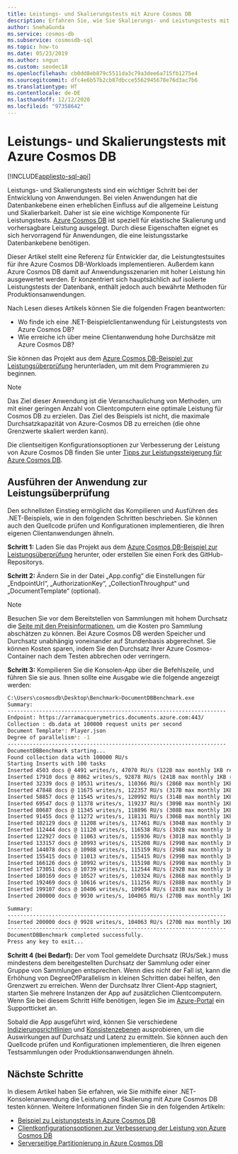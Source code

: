 ```yaml
---
title: Leistungs- und Skalierungstests mit Azure Cosmos DB
description: Erfahren Sie, wie Sie Skalierungs- und Leistungstests mit Azure Cosmos DB durchführen. Sie können dann die Funktionalität von Azure Cosmos DB für Anwendungsszenarien mit hoher Leistung auswerten.
author: SnehaGunda
ms.service: cosmos-db
ms.subservice: cosmosdb-sql
ms.topic: how-to
ms.date: 05/23/2019
ms.author: sngun
ms.custom: seodec18
ms.openlocfilehash: cb0dd8eb879c5511da3c79a3dee6a715fb1275e4
ms.sourcegitcommit: dfc4e6b57b2cb87dbcce5562945678e76d3ac7b6
ms.translationtype: HT
ms.contentlocale: de-DE
ms.lasthandoff: 12/12/2020
ms.locfileid: "97358642"
---
```

# <a name="performance-and-scale-testing-with-azure-cosmos-db"></a>Leistungs- und Skalierungstests mit Azure Cosmos DB
[!INCLUDE[appliesto-sql-api](includes/appliesto-sql-api.md)]

Leistungs- und Skalierungstests sind ein wichtiger Schritt bei der Entwicklung von Anwendungen. Bei vielen Anwendungen hat die Datenbankebene einen erheblichen Einfluss auf die allgemeine Leistung und Skalierbarkeit. Daher ist sie eine wichtige Komponente für Leistungstests. [Azure Cosmos DB](https://azure.microsoft.com/services/cosmos-db/) ist speziell für elastische Skalierung und vorhersagbare Leistung ausgelegt. Durch diese Eigenschaften eignet es sich hervorragend für Anwendungen, die eine leistungsstarke Datenbankebene benötigen. 

Dieser Artikel stellt eine Referenz für Entwickler dar, die Leistungtestsuites für ihre Azure Cosmos DB-Workloads implementieren. Außerdem kann Azure Cosmos DB damit auf Anwendungsszenarien mit hoher Leistung hin ausgewertet werden. Er konzentriert sich hauptsächlich auf isolierte Leistungstests der Datenbank, enthält jedoch auch bewährte Methoden für Produktionsanwendungen.

Nach Lesen dieses Artikels können Sie die folgenden Fragen beantworten: 

* Wo finde ich eine .NET-Beispielclientanwendung für Leistungstests von Azure Cosmos DB? 
* Wie erreiche ich über meine Clientanwendung hohe Durchsätze mit Azure Cosmos DB?

Sie können das Projekt aus dem [Azure Cosmos DB-Beispiel zur Leistungsüberprüfung](https://github.com/Azure/azure-cosmos-dotnet-v2/tree/master/samples/documentdb-benchmark) herunterladen, um mit dem Programmieren zu beginnen. 

> [!NOTE]
> Das Ziel dieser Anwendung ist die Veranschaulichung von Methoden, um mit einer geringen Anzahl von Clientcomputern eine optimale Leistung für Cosmos DB zu erzielen. Das Ziel des Beispiels ist nicht, die maximale Durchsatzkapazität von Azure-Cosmos DB zu erreichen (die ohne Grenzwerte skaliert werden kann).

Die clientseitigen Konfigurationsoptionen zur Verbesserung der Leistung von Azure Cosmos DB finden Sie unter [Tipps zur Leistungssteigerung für Azure Cosmos DB](performance-tips.md).

## <a name="run-the-performance-testing-application"></a>Ausführen der Anwendung zur Leistungsüberprüfung
Den schnellsten Einstieg ermöglicht das Kompilieren und Ausführen des .NET-Beispiels, wie in den folgenden Schritten beschrieben. Sie können auch den Quellcode prüfen und Konfigurationen implementieren, die Ihren eigenen Clientanwendungen ähneln.

**Schritt 1:** Laden Sie das Projekt aus dem [Azure Cosmos DB-Beispiel zur Leistungsüberprüfung](https://github.com/Azure/azure-cosmos-dotnet-v2/tree/master/samples/documentdb-benchmark) herunter, oder erstellen Sie einen Fork des GitHub-Repositorys.

**Schritt 2:** Ändern Sie in der Datei „App.config“ die Einstellungen für „EndpointUrl“, „AuthorizationKey“, „CollectionThroughput“ und „DocumentTemplate“ (optional).

> [!NOTE]
> Besuchen Sie vor dem Bereitstellen von Sammlungen mit hohem Durchsatz die [Seite mit den Preisinformationen](https://azure.microsoft.com/pricing/details/cosmos-db/), um die Kosten pro Sammlung abschätzen zu können. Bei Azure Cosmos DB werden Speicher und Durchsatz unabhängig voneinander auf Stundenbasis abgerechnet. Sie können Kosten sparen, indem Sie den Durchsatz Ihrer Azure Cosmos-Container nach dem Testen abbrechen oder verringern.
> 
> 

**Schritt 3:** Kompilieren Sie die Konsolen-App über die Befehlszeile, und führen Sie sie aus. Ihnen sollte eine Ausgabe wie die folgende angezeigt werden:

```bash
C:\Users\cosmosdb\Desktop\Benchmark>DocumentDBBenchmark.exe
Summary:
---------------------------------------------------------------------
Endpoint: https://arramacquerymetrics.documents.azure.com:443/
Collection : db.data at 100000 request units per second
Document Template*: Player.json
Degree of parallelism*: -1
---------------------------------------------------------------------
DocumentDBBenchmark starting...
Found collection data with 100000 RU/s
Starting Inserts with 100 tasks
Inserted 4503 docs @ 4491 writes/s, 47070 RU/s (122B max monthly 1KB reads)
Inserted 17910 docs @ 8862 writes/s, 92878 RU/s (241B max monthly 1KB reads)
Inserted 32339 docs @ 10531 writes/s, 110366 RU/s (286B max monthly 1KB reads)
Inserted 47848 docs @ 11675 writes/s, 122357 RU/s (317B max monthly 1KB reads)
Inserted 58857 docs @ 11545 writes/s, 120992 RU/s (314B max monthly 1KB reads)
Inserted 69547 docs @ 11378 writes/s, 119237 RU/s (309B max monthly 1KB reads)
Inserted 80687 docs @ 11345 writes/s, 118896 RU/s (308B max monthly 1KB reads)
Inserted 91455 docs @ 11272 writes/s, 118131 RU/s (306B max monthly 1KB reads)
Inserted 102129 docs @ 11208 writes/s, 117461 RU/s (304B max monthly 1KB reads)
Inserted 112444 docs @ 11120 writes/s, 116538 RU/s (302B max monthly 1KB reads)
Inserted 122927 docs @ 11063 writes/s, 115936 RU/s (301B max monthly 1KB reads)
Inserted 133157 docs @ 10993 writes/s, 115208 RU/s (299B max monthly 1KB reads)
Inserted 144078 docs @ 10988 writes/s, 115159 RU/s (298B max monthly 1KB reads)
Inserted 155415 docs @ 11013 writes/s, 115415 RU/s (299B max monthly 1KB reads)
Inserted 166126 docs @ 10992 writes/s, 115198 RU/s (299B max monthly 1KB reads)
Inserted 173051 docs @ 10739 writes/s, 112544 RU/s (292B max monthly 1KB reads)
Inserted 180169 docs @ 10527 writes/s, 110324 RU/s (286B max monthly 1KB reads)
Inserted 192469 docs @ 10616 writes/s, 111256 RU/s (288B max monthly 1KB reads)
Inserted 199107 docs @ 10406 writes/s, 109054 RU/s (283B max monthly 1KB reads)
Inserted 200000 docs @ 9930 writes/s, 104065 RU/s (270B max monthly 1KB reads)

Summary:
---------------------------------------------------------------------
Inserted 200000 docs @ 9928 writes/s, 104063 RU/s (270B max monthly 1KB reads)
---------------------------------------------------------------------
DocumentDBBenchmark completed successfully.
Press any key to exit...
```

**Schritt 4 (bei Bedarf):** Der vom Tool gemeldete Durchsatz (RUs/Sek.) muss mindestens dem bereitgestellten Durchsatz der Sammlung oder einer Gruppe von Sammlungen entsprechen. Wenn dies nicht der Fall ist, kann die Erhöhung von DegreeOfParallelism in kleinen Schritten dabei helfen, den Grenzwert zu erreichen. Wenn der Durchsatz Ihrer Client-App stagniert, starten Sie mehrere Instanzen der App auf zusätzlichen Clientcomputern. Wenn Sie bei diesem Schritt Hilfe benötigen, legen Sie im [Azure-Portal](https://portal.azure.com) ein Supportticket an.

Sobald die App ausgeführt wird, können Sie verschiedene [Indizierungsrichtlinien](index-policy.md) und [Konsistenzebenen](consistency-levels.md) ausprobieren, um die Auswirkungen auf Durchsatz und Latenz zu ermitteln. Sie können auch den Quellcode prüfen und Konfigurationen implementieren, die Ihren eigenen Testsammlungen oder Produktionsanwendungen ähneln.

## <a name="next-steps"></a>Nächste Schritte

In diesem Artikel haben Sie erfahren, wie Sie mithilfe einer .NET-Konsolenanwendung die Leistung und Skalierung mit Azure Cosmos DB testen können. Weitere Informationen finden Sie in den folgenden Artikeln:

* [Beispiel zu Leistungstests in Azure Cosmos DB](https://github.com/Azure/azure-cosmos-dotnet-v2/tree/master/samples/documentdb-benchmark)
* [Clientkonfigurationsoptionen zur Verbesserung der Leistung von Azure Cosmos DB](performance-tips.md)
* [Serverseitige Partitionierung in Azure Cosmos DB](partitioning-overview.md)



